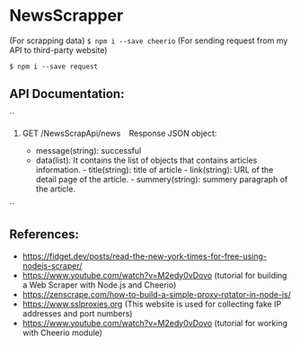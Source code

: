 # NewsScrapper

(For scrapping data)
``
$ npm i --save cheerio
``
(For sending request from my API to third-party website)

``
$ npm i --save request
``
## API Documentation:
``
1) GET  /NewsScrapApi/news
``
``
   Response JSON object:

      - message(string): successful
      - data(list): It contains the list of objects that contains articles information.
                 - title(string): title of article
                 - link(string): URL of the detail page of the article.
                 - summery(string): summery paragraph of the article.
                 
``

## References:
- https://fidget.dev/posts/read-the-new-york-times-for-free-using-nodejs-scraper/
- https://www.youtube.com/watch?v=M2edy0vDovo (tutorial for building a Web Scraper with Node.js and Cheerio)
- https://zenscrape.com/how-to-build-a-simple-proxy-rotator-in-node-js/
- https://www.sslproxies.org (This website is used for collecting fake IP addresses and port numbers)
- https://www.youtube.com/watch?v=M2edy0vDovo (tutorial for working with Cheerio module)
